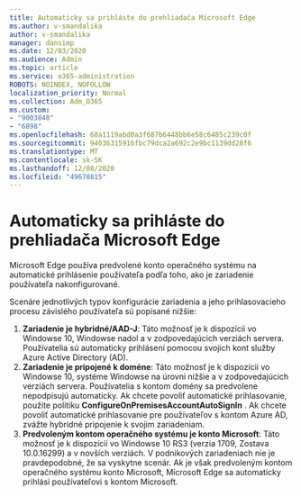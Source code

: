 ```yaml
---
title: Automaticky sa prihláste do prehliadača Microsoft Edge
ms.author: v-smandalika
author: v-smandalika
manager: dansimp
ms.date: 12/03/2020
ms.audience: Admin
ms.topic: article
ms.service: o365-administration
ROBOTS: NOINDEX, NOFOLLOW
localization_priority: Normal
ms.collection: Adm_O365
ms.custom:
- "9003848"
- "6898"
ms.openlocfilehash: 68a1119abd0a3f687b6448bb6e58c6485c239c0f
ms.sourcegitcommit: 94036315916fbc79dca2a692c2e9bc1139dd28f6
ms.translationtype: MT
ms.contentlocale: sk-SK
ms.lasthandoff: 12/08/2020
ms.locfileid: "49678815"
---
```

# <a name="sign-in-to-microsoft-edge-automatically"></a>Automaticky sa prihláste do prehliadača Microsoft Edge

Microsoft Edge používa predvolené konto operačného systému na automatické prihlásenie používateľa podľa toho, ako je zariadenie používateľa nakonfigurované. 

Scenáre jednotlivých typov konfigurácie zariadenia a jeho prihlasovacieho procesu závislého používateľa sú popísané nižšie:

1. **Zariadenie je hybridné/AAD-J**: Táto možnosť je k dispozícii vo Windowse 10, Windowse nadol a v zodpovedajúcich verziách servera. Používatelia sú automaticky prihlásení pomocou svojich kont služby Azure Active Directory (AD).
2. **Zariadenie je pripojené k doméne**: Táto možnosť je k dispozícii vo Windowse 10, systéme Windowse na úrovni nižšie a v zodpovedajúcich verziách servera. Používatelia s kontom domény sa predvolene nepodpisujú automaticky. Ak chcete povoliť automatické prihlasovanie, použite politiku **ConfigureOnPremisesAccountAutoSignIn** . Ak chcete povoliť automatické prihlasovanie pre používateľov s kontom Azure AD, zvážte hybridné pripojenie k svojim zariadeniam.
3. **Predvoleným kontom operačného systému je konto Microsoft**: Táto možnosť je k dispozícii vo Windowse 10 RS3 (verzia 1709, Zostava 10.0.16299) a v novších verziách. V podnikových zariadeniach nie je pravdepodobné, že sa vyskytne scenár. Ak je však predvoleným kontom operačného systému konto Microsoft, Microsoft Edge sa automaticky prihlási používateľovi s kontom Microsoft.
 
 

